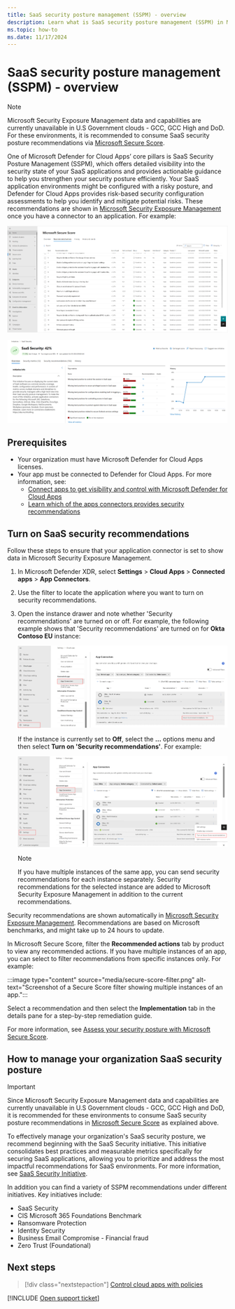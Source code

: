 ```yaml
---
title: SaaS security posture management (SSPM) - overview
description: Learn what is SaaS security posture management (SSPM) in Microsoft Defender for cloud apps
ms.topic: how-to
ms.date: 11/17/2024
---
```


# SaaS security posture management (SSPM) - overview

> [!NOTE]
> Microsoft Security Exposure Management data and capabilities are currently unavailable in U.S Government clouds - GCC, GCC High and DoD. For these environments, it is recommended to consume SaaS security posture recommendations via [Microsoft Secure Score](/microsoft-365/security/defender-endpoint/tvm-security-recommendation).

One of Microsoft Defender for Cloud Apps’ core pillars is SaaS Security Posture Management (SSPM), which offers detailed visibility into the security state of your SaaS applications and provides actionable guidance to help you strengthen your security posture efficiently. Your SaaS application environments might be configured with a risky posture, and Defender for Cloud Apps provides risk-based security configuration assessments to help you identify and mitigate potential risks. These recommendations are shown in [Microsoft Security Exposure Management](/security-exposure-management/microsoft-security-exposure-management) once you have a connector to an application. For example:

![Screenshot of the SalesForce recommendations in Secure Score.](media/security-saas-sspm-in-secure-score-salesforce-filter.png)

![Screenshot of the SaaS security initiative.](media/posture-overview/screenshot-of-the-saas-security-initiative-home-page.png)

## Prerequisites

- Your organization must have Microsoft Defender for Cloud Apps licenses.
- Your app must be connected to Defender for Cloud Apps. For more information, see:
  - [Connect apps to get visibility and control with Microsoft Defender for Cloud Apps](enable-instant-visibility-protection-and-governance-actions-for-your-apps.md)
  - [Learn which of the apps connectors provides security recommendations ](enable-instant-visibility-protection-and-governance-actions-for-your-apps.md#user-app-governance-and-security-configuration-visibility)

## Turn on SaaS security recommendations

Follow these steps to ensure that your application connector is set to show data in Microsoft Security Exposure Management.

1. In Microsoft Defender XDR, select **Settings** > **Cloud Apps** > **Connected apps** > **App Connectors**.

1. Use the filter to locate the application where you want to turn on security recommendations.

1. Open the instance drawer and note whether 'Security recommendations' are turned on or off. For example, the following example shows that 'Security recommendations' are turned on for **Okta Contoso EU** instance:

   ![Screenshot of an instance where Secure Score recommendations are turned on.](media/posture-overview/screenshot-of-an-instance-where-secure-score-recommendations-are-turned-on.png)

   If the instance is currently set to **Off**, select the **...** options menu and then select **Turn on 'Security recommendations'**. For example:

   ![Screenshot of the Turn on Secure Score or 'Exposure management' recommendations option.](media/posture-overview/screenshot-of-the-turn-on-secure-score-or-exposure-management-recommendations-option.png)

   > [!NOTE]
   > If you have multiple instances of the same app, you can send security recommendations for each instance separately.
   > Security recommendations for the selected instance are added to Microsoft Security Exposure Management in addition to the current recommendations.

Security recommendations are shown automatically in [Microsoft Security Exposure Management](/microsoft-365/security/defender/microsoft-secure-score). Recommendations are based on Microsoft benchmarks, and might take up to 24 hours to update.

In Microsoft Secure Score, filter the **Recommended actions** tab by product to view any recommended actions. If you have multiple instances of an app, you can select to filter recommendations from specific instances only. For example:

:::image type="content" source="media/secure-score-filter.png" alt-text="Screenshot of a Secure Score filter showing multiple instances of an app.":::

Select a recommendation and then select the **Implementation** tab in the details pane for a step-by-step remediation guide.

For more information, see [Assess your security posture with Microsoft Secure Score](/microsoft-365/security/defender/microsoft-secure-score-improvement-actions).

## How to manage your organization SaaS security posture

> [!IMPORTANT]
> Since Microsoft Security Exposure Management data and capabilities are currently unavailable in U.S Government clouds - GCC, GCC High and DoD, it is recommended for these environments to consume SaaS security posture recommendations in [Microsoft Secure Score](/microsoft-365/security/defender-endpoint/tvm-security-recommendation) as explained above.

To effectively manage your organization's SaaS security posture, we recommend beginning with the SaaS Security initiative. This initiative consolidates best practices and measurable metrics specifically for securing SaaS applications, allowing you to prioritize and address the most impactful recommendations for SaaS environments. For more information, see [SaaS Security Initiative](/defender-cloud-apps/saas-security-initiative).

In addition you can find a variety of SSPM recommendations under different initiatives. Key initiatives include:

- SaaS Security
- CIS Microsoft 365 Foundations Benchmark
- Ransomware Protection
- Identity Security
- Business Email Compromise - Financial fraud
- Zero Trust (Foundational)

## Next steps

> [!div class="nextstepaction"]
> [Control cloud apps with policies](control-cloud-apps-with-policies.md)

[!INCLUDE [Open support ticket](includes/support.md)]
